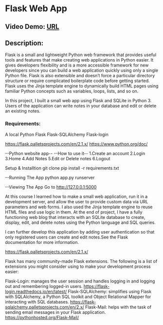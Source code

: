 # Flask Web App
## Video Demo:  [URL](https://www.youtube.com/watch?v=HwySXXy_Njk)
## Description:

 Flask is a small and lightweight Python web framework that provides useful tools and features that make creating web applications in Python easier. It gives developers flexibility and is a more accessible framework for new developers since you can build a web application quickly using only a single Python file. Flask is also extensible and doesn’t force a particular directory structure or require complicated boilerplate code before getting started.
 Flask uses the Jinja template engine to dynamically build HTML pages using familiar Python concepts such as variables, loops, lists, and so on.

 In this project, I built a small web app using Flask and SQLite in Python 3. Users of the application can write notes in your database and edit or delete an existing notes.


  ### Requirements:

  A local Python
  Flask
  Flask-SQLAlchemy
  Flask-login

  https://flask.palletsprojects.com/en/2.1.x/
  https://www.python.org/doc/

  --Python website app--
  --How to use it--
    1.Create an account
    2.Login
    3.Home
    4.Add Notes
    5.Edit or Delete notes
    6.Logout

  Setup & Installtion
   git clone <repo-url>
   pip install -r requirements.txt

  --Running The App
    python app.py runserver


  --Viewing The App
  Go to http://127.0.0.1:5000

  At this course I learned how to make a small web application, run it in a development server, and allow the user to provide custom data via URL parameters and web forms. I also used the Jinja template engine to reuse HTML files and use logic in them. At the end of project, I have a fully functioning web blog that interacts with an SQLite database to create, display, edit, and delete notes using the Python language and SQL queries.

  I can further develop this application by adding user authentication so that only registered users can create and edit notes.See the Flask documentation for more information.

  https://flask.palletsprojects.com/en/2.1.x/

  Flask has many community-made Flask extensions. The following is a list of extensions you might consider using to make your development process easier:

  Flask-Login: manages the user session and handles logging in and logging out and remembering logged-in users.
  https://flask-login.readthedocs.io/en/latest/
  Flask-SQLAlchemy: simplifies using Flask with SQLAlchemy, a Python SQL toolkit and Object Relational Mapper for interacting with SQL databases.
  https://flask-sqlalchemy.palletsprojects.com/en/2.x/
  Flask-Mail: helps with the task of sending email messages in your Flask application.
  https://pythonhosted.org/Flask-Mail/
